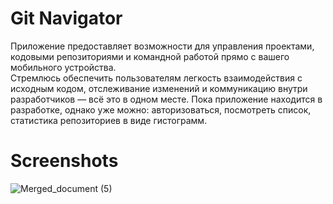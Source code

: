 # Git Navigator
Приложение предоставляет возможности для управления проектами, кодовыми репозиториями и командной работой прямо с вашего мобильного устройства.  
Стремлюсь обеспечить пользователям легкость взаимодействия с исходным кодом, отслеживание изменений и коммуникацию внутри разработчиков — всё это в одном месте. 
Пока приложение находится в разработке, однако уже можно: авторизоваться, посмотреть список, статистика репозиториев в виде гистограмм.  
# Screenshots  
![Merged_document (5)](https://github.com/Qowos8/Git_navigator/assets/89923159/79ef9a51-8118-4468-9533-db19f03de9dd)
